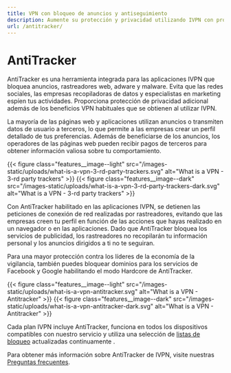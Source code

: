 ```yaml
---
title: VPN con bloqueo de anuncios y antiseguimiento
description: Aumente su protección y privacidad utilizando IVPN con protección de seguimiento incorporada. Bloqueamos solicitudes de empresas de publicidad y recopilación de datos para que su experiencia de navegación sea más ligera y privada.
url: /antitracker/
---
```

# AntiTracker

AntiTracker es una herramienta integrada para las aplicaciones IVPN que bloquea anuncios, rastreadores web, adware y malware. Evita que las redes sociales, las empresas recopiladoras de datos y especialistas en marketing espíen tus actividades. Proporciona protección de privacidad adicional además de los beneficios VPN habituales que se obtienen al utilizar IVPN.

La mayoría de las páginas web y aplicaciones utilizan anuncios o transmiten datos de usuario a terceros, lo que permite a las empresas crear un perfil detallado de tus preferencias. Además de beneficiarse de los anuncios, los operadores de las páginas web pueden recibir pagos de terceros para obtener información valiosa sobre tu comportamiento.

{{< figure class="features__image--light" src="/images-static/uploads/what-is-a-vpn-3-rd-party-trackers.svg" alt="What is a VPN - 3-rd party trackers" >}}
{{< figure class="features__image--dark" src="/images-static/uploads/what-is-a-vpn-3-rd-party-trackers-dark.svg" alt="What is a VPN - 3-rd party trackers" >}}

Con AntiTracker habilitado en las aplicaciones IVPN, se detienen las peticiones de conexión de red realizadas por rastreadores, evitando que las empresas creen tu perfil en función de las acciones que hayas realizado en un navegador o en las aplicaciones. Dado que AntiTracker bloquea los servicios de publicidad, los rastreadores no recopilarán tu información personal y los anuncios dirigidos a ti no te seguiran.

Para una mayor protección contra los líderes de la economía de la vigilancia, también puedes bloquear dominios para los servicios de Facebook y Google habilitando el modo Hardcore de AntiTracker.

{{< figure class="features__image--light" src="/images-static/uploads/what-is-a-vpn-antitracker.svg" alt="What is a VPN - Antitracker" >}}
{{< figure class="features__image--dark" src="/images-static/uploads/what-is-a-vpn-antitracker-dark.svg" alt="What is a VPN - Antitracker" >}}

Cada plan IVPN incluye AntiTracker, funciona en todos los dispositivos compatibles con nuestro servicio y utiliza una selección de [listas de bloqueo](/knowledgebase/general/antitracker-plus-lists-explained/) actualizadas continuamente .

Para obtener más información sobre AntiTracker de IVPN, visite nuestras [Preguntas frecuentes](/knowledgebase/general/antitracker-faq/). 
